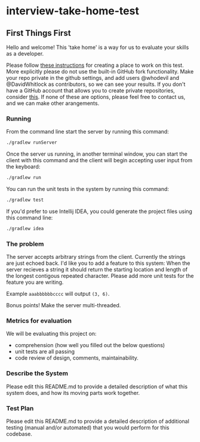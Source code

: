 interview-take-home-test
========================
## First Things First
Hello and welcome! This 'take home' is a way for us to evaluate your skills as a developer. 

Please follow
[these instructions](https://help.github.com/articles/duplicating-a-repository)
for creating a place to work on this test. More explicitly please do not use the built-in GitHub fork functionality. Make your repo private in the github settings, and add users @whodevil
and @DavidWhitlock as contributors, so we can see your results. If you don't have a GitHub account that allows you to create private repositories, consider [this](https://education.github.com/discount_requests/new). If none of these are options, please feel free to contact us, and we can make other arangements.

### Running
From the command line start the server by running this command:
```bash
./gradlew runServer
```
Once the server us running, in another terminal window, you can start the client with this command and the client will begin accepting user input from the keyboard:
```bash
./gradlew run
```
You can run the unit tests in the system by running this command:
```bash
./gradlew test
```
If you'd prefer to use Intellij IDEA, you could generate the project files using this command line:
```bash
./gradlew idea
```
### The problem
The server accepts arbitrary strings from the client. Currently the strings are just echoed back. I'd like you to add a feature to this system: When the server recieves a string it should return the starting location and length of the longest contigous repeated character. Please add more unit tests for the feature you are writing. 

Example ```aaabbbbbbcccc``` will output ```(3, 6)```.

Bonus points! Make the server multi-threaded.

### Metrics for evaluation
We will be evaluating this project on:
* comprehension (how well you filled out the below questions) 
* unit tests are all passing
* code review of design, comments, maintainability.

### Describe the System
Please edit this README.md to provide a detailed description of what this system does, and how its moving parts work together.

### Test Plan
Please edit this README.md to provide a detailed description of additional testing (manual and/or automated) that you would perform for this codebase.
